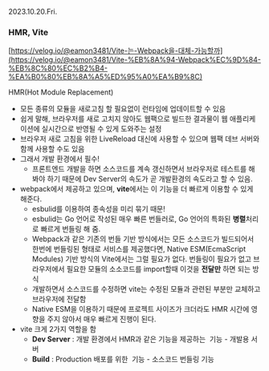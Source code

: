 2023.10.20.Fri.

### HMR, Vite

[https://velog.io/@eamon3481/Vite-는-Webpack을-대체-가능할까](https://velog.io/@eamon3481/Vite-%EB%8A%94-Webpack%EC%9D%84-%EB%8C%80%EC%B2%B4-%EA%B0%80%EB%8A%A5%ED%95%A0%EA%B9%8C)

HMR(Hot Module Replacement)

- 모든 종류의 모듈을 새로고침 할 필요없이 런타임에 업데이트할 수 있음
- 쉽게 말해, 브라우저를 새로 고치지 않아도 웹팩으로 빌드한 결과물이 웹 애플리케이션에 실시간으로 반영될 수 있게 도와주는 설정
- 브라우저 새로 고침을 위한 LiveReload 대신에 사용할 수 있으며 웹팩 데브 서버와 함께 사용할 수도 있음
- 그래서 개발 환경에서 필수!
  - 프론트엔드 개발을 하면 소스코드를 계속 갱신하면서 브라우저로 테스트를 해봐야 하기 때문에 Dev Server의 속도가 곧 개발환경의 속도라고 할 수 있음.
- webpack에서 제공하고 있으며, **vite**에서는 이 기능을 더 빠르게 이용할 수 있게 해준다.
  - esbulid를 이용하여 종속성을 미리 묶기 때문!
  - esbulid는 Go 언어로 작성된 매우 빠른 번들러로, Go 언어의 특화된 **병렬**처리로 빠르게 번들링 해 줌.
  - Webpack과 같은 기존의 번들 기반 방식에서는 모든 소스코드가 빌드되어서 한번에 번들링된 형태로 서비스를 제공했다면, Native ESM(EcmaScript Modules) 기반 방식의 Vite에서는 그럴 필요가 없다. 번들링이 필요가 없고 브라우저에서 필요한 모듈의 소소코드를 import할때 이것을 **전달만** 하면 되는 방식
  - 개발하면서 소스코드를 수정하면 vite는 수정된 모듈과 관련된 부분만 교체하고 브라우저에 전달함
  - Native ESM을 이용하기 때문에 프로젝트 사이즈가 크더라도 HMR 시간에 영향을 주지 않아서 매우 빠르게 진행이 된다.
- vite 크게 2가지 역할을 함
  - **Dev Server** : 개발 환경에서 HMR과 같은 기능을 제공하는  기능 - 개발용 서버
  - **Build** : Production 배포를 위한  기능 - 소스코드 번들링 기능
